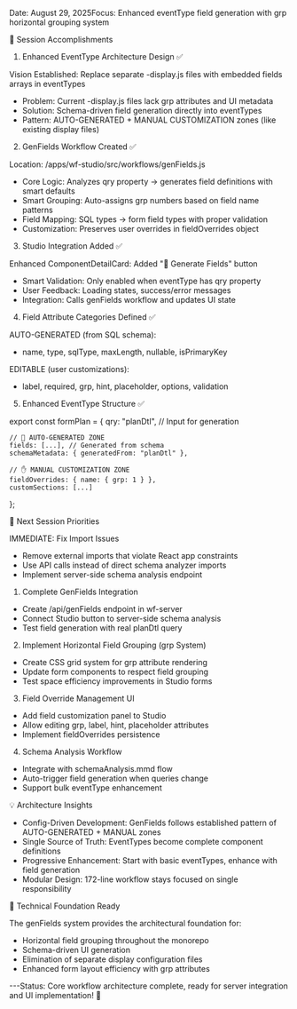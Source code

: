 Date: August 29, 2025Focus: Enhanced eventType field generation with grp horizontal grouping system

  🎯 Session Accomplishments

  1. Enhanced EventType Architecture Design ✅

  Vision Established: Replace separate -display.js files with embedded fields arrays in eventTypes
  - Problem: Current -display.js files lack grp attributes and UI metadata
  - Solution: Schema-driven field generation directly into eventTypes
  - Pattern: AUTO-GENERATED + MANUAL CUSTOMIZATION zones (like existing display files)

  2. GenFields Workflow Created ✅

  Location: /apps/wf-studio/src/workflows/genFields.js
  - Core Logic: Analyzes qry property → generates field definitions with smart defaults
  - Smart Grouping: Auto-assigns grp numbers based on field name patterns
  - Field Mapping: SQL types → form field types with proper validation
  - Customization: Preserves user overrides in fieldOverrides object

  3. Studio Integration Added ✅

  Enhanced ComponentDetailCard: Added "🔄 Generate Fields" button
  - Smart Validation: Only enabled when eventType has qry property
  - User Feedback: Loading states, success/error messages
  - Integration: Calls genFields workflow and updates UI state

  4. Field Attribute Categories Defined ✅

  AUTO-GENERATED (from SQL schema):
  - name, type, sqlType, maxLength, nullable, isPrimaryKey

  EDITABLE (user customizations):
  - label, required, grp, hint, placeholder, options, validation

  5. Enhanced EventType Structure ✅

  export const formPlan = {
    qry: "planDtl", // Input for generation

    // 🤖 AUTO-GENERATED ZONE
    fields: [...], // Generated from schema
    schemaMetadata: { generatedFrom: "planDtl" },

    // ✋ MANUAL CUSTOMIZATION ZONE
    fieldOverrides: { name: { grp: 1 } },
    customSections: [...]
  };

  🚀 Next Session Priorities

  IMMEDIATE: Fix Import Issues

  - Remove external imports that violate React app constraints
  - Use API calls instead of direct schema analyzer imports
  - Implement server-side schema analysis endpoint

  1. Complete GenFields Integration

  - Create /api/genFields endpoint in wf-server
  - Connect Studio button to server-side schema analysis
  - Test field generation with real planDtl query

  2. Implement Horizontal Field Grouping (grp System)

  - Create CSS grid system for grp attribute rendering
  - Update form components to respect field grouping
  - Test space efficiency improvements in Studio forms

  3. Field Override Management UI

  - Add field customization panel to Studio
  - Allow editing grp, label, hint, placeholder attributes
  - Implement fieldOverrides persistence

  4. Schema Analysis Workflow

  - Integrate with schemaAnalysis.mmd flow
  - Auto-trigger field generation when queries change
  - Support bulk eventType enhancement

  💡 Architecture Insights

  - Config-Driven Development: GenFields follows established pattern of AUTO-GENERATED + MANUAL zones
  - Single Source of Truth: EventTypes become complete component definitions
  - Progressive Enhancement: Start with basic eventTypes, enhance with field generation
  - Modular Design: 172-line workflow stays focused on single responsibility

  🔧 Technical Foundation Ready

  The genFields system provides the architectural foundation for:
  - Horizontal field grouping throughout the monorepo
  - Schema-driven UI generation
  - Elimination of separate display configuration files
  - Enhanced form layout efficiency with grp attributes

  ---Status: Core workflow architecture complete, ready for server integration and UI implementation! 🎉